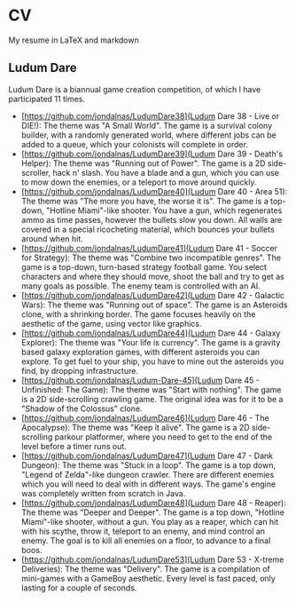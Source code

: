 # CV
My resume in LaTeX and markdown

## Ludum Dare
Ludum Dare is a biannual game creation competition, of which I have participated 11 times.

* [https://github.com/jondalnas/LudumDare38](Ludum Dare 38 - Live or DIE!): The theme was "A Small World". The game is a survival colony builder, with a randomly generated world, where different jobs can be added to a queue, which your colonists will complete in order.
* [https://github.com/jondalnas/LudumDare39](Ludum Dare 39 - Death's Helper): The theme was "Running out of Power". The game is a 2D side-scroller, hack n' slash. You have a blade and a gun, which you can use to mow down the enemies, or a teleport to move around quickly.
* [https://github.com/jondalnas/LudumDare40](Ludum Dare 40 - Area 51): The theme was "The more you have, the worse it is". The game is a top-down, "Hotline Miami"-like shooter. You have a gun, which regenerates ammo as time passes, however the bullets slow you down. All walls are covered in a special ricocheting material, which bounces your bullets around when hit.
* [https://github.com/jondalnas/LudumDare41](Ludum Dare 41 - Soccer for Strategy): The theme was "Combine two incompatible genres". The game is a top-down, turn-based strategy football game. You select characters and where they should move, shoot the ball and try to get as many goals as possible. The enemy team is controlled with an AI.
* [https://github.com/jondalnas/LudumDare42](Ludum Dare 42 - Galactic Wars): The theme was "Running out of space". The game is an Asteroids clone, with a shrinking border. The game focuses heavily on the aesthetic of the game, using vector like graphics.
* [https://github.com/jondalnas/LudumDare44](Ludum Dare 44 - Galaxy Explorer): The theme was "Your life is currency". The game is a gravity based galaxy exploration games, with different asteroids you can explore. To get fuel to your ship, you have to mine out the asteroids you find, by dropping infrastructure.
* [https://github.com/jondalnas/Ludum-Dare-45](Ludum Dare 45 - Unfinished: The Game): The theme was "Start with nothing". The game is a 2D side-scrolling crawling game. The original idea was for it to be a "Shadow of the Colossus" clone.
* [https://github.com/jondalnas/LudumDare46](Ludum Dare 46 - The Apocalypse): The theme was "Keep it alive". The game is a 2D side-scrolling parkour platformer, where you need to get to the end of the level before a timer runs out.
* [https://github.com/jondalnas/LudumDare47](Ludum Dare 47 - Dank Dungeon): The theme was "Stuck in a loop". The game is a top down, "Legend of Zelda"-like dungeon crawler. There are different enemies which you will need to deal with in different ways. The game's engine was completely written from scratch in Java.
* [https://github.com/jondalnas/LudumDare48](Ludum Dare 48 - Reaper): The theme was "Deeper and Deeper". The game is a top down, "Hotline Miami"-like shooter, without a gun. You play as a reaper, which can hit with his scythe, throw it, teleport to an enemy, and mind control an enemy. The goal is to kill all enemies on a floor, to advance to a final boos.
* [https://github.com/jondalnas/LudumDare53](Ludum Dare 53 - X-treme Deliveries): The theme was "Delivery". The game is a compilation of mini-games with a GameBoy aesthetic. Every level is fast paced, only lasting for a couple of seconds.
